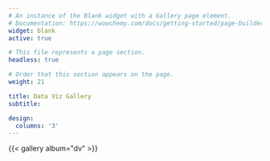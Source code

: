 ```yaml
---
# An instance of the Blank widget with a Gallery page element.
# Documentation: https://wowchemy.com/docs/getting-started/page-builder/
widget: blank
active: true

# This file represents a page section.
headless: true

# Order that this section appears on the page.
weight: 21

title: Data Viz Gallery
subtitle:

design:
  columns: '3'
---
```


{{< gallery album="dv" >}}

